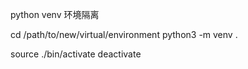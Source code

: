 
python venv 环境隔离

cd /path/to/new/virtual/environment
python3 -m venv .

source ./bin/activate
deactivate